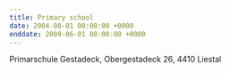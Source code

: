 ```yaml
---
title: Primary school
date: 2004-08-01 00:00:00 +0000
enddate: 2009-06-01 00:00:00 +0000
---
```


Primarschule Gestadeck, Obergestadeck 26, 4410 Liestal
